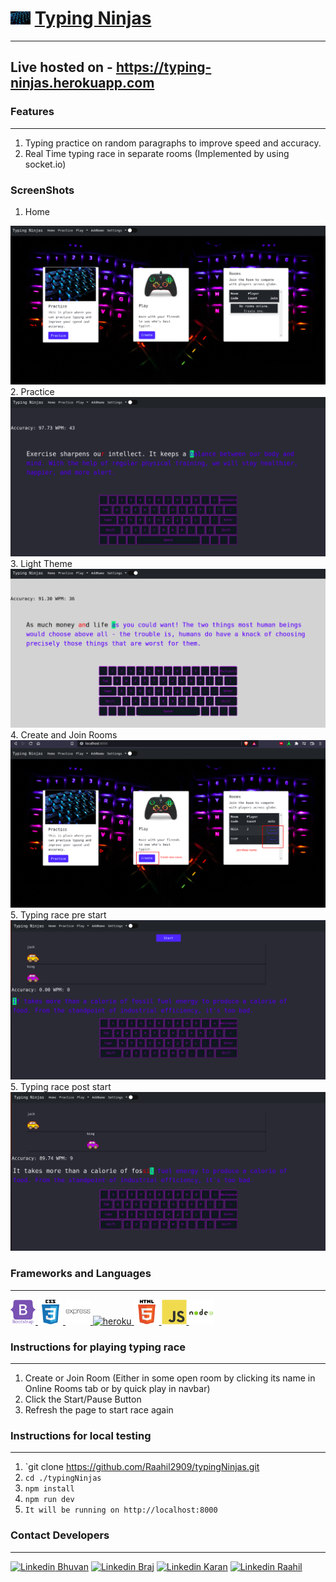#  <img src="./client/assets/favicon.ico" width="32" /> <a href="http://typing-ninjas.herokuapp.com/">Typing Ninjas</a>
---

## Live hosted on - https://typing-ninjas.herokuapp.com

### Features
---
1. Typing practice on random paragraphs to improve speed and accuracy.
1. Real Time typing race in separate rooms (Implemented by using socket.io)

### ScreenShots
1. Home
<img src="/client/assets/home.png">
2. Practice
<img src="/client/assets/practice.png">
3. Light Theme
<img src="/client/assets/themes.png">
4. Create and Join Rooms
<img src="/client/assets/create_join.png">
5. Typing race pre start
<img src="/client/assets/race_before_start.png">
5. Typing race post start
<img src="/client/assets/started_race.png">


### Frameworks and Languages
---
<p align="left"> <a href="https://getbootstrap.com" target="_blank"> <img src="https://raw.githubusercontent.com/devicons/devicon/master/icons/bootstrap/bootstrap-plain-wordmark.svg" alt="bootstrap" width="40" height="40"/> </a> <a href="https://www.w3schools.com/css/" target="_blank"> <img src="https://raw.githubusercontent.com/devicons/devicon/master/icons/css3/css3-original-wordmark.svg" alt="css3" width="40" height="40"/> </a> <a href="https://expressjs.com" target="_blank"> <img src="https://raw.githubusercontent.com/devicons/devicon/master/icons/express/express-original-wordmark.svg" alt="express" width="40" height="40"/> </a> <a href="https://heroku.com" target="_blank"> <img src="https://www.vectorlogo.zone/logos/heroku/heroku-icon.svg" alt="heroku" width="40" height="40"/> </a> <a href="https://www.w3.org/html/" target="_blank"> <img src="https://raw.githubusercontent.com/devicons/devicon/master/icons/html5/html5-original-wordmark.svg" alt="html5" width="40" height="40"/> </a> <a href="https://developer.mozilla.org/en-US/docs/Web/JavaScript" target="_blank"> <img src="https://raw.githubusercontent.com/devicons/devicon/master/icons/javascript/javascript-original.svg" alt="javascript" width="40" height="40"/> </a>  <a href="https://nodejs.org" target="_blank"> <img src="https://raw.githubusercontent.com/devicons/devicon/master/icons/nodejs/nodejs-original-wordmark.svg" alt="nodejs" width="40" height="40"/> </a>

### Instructions for playing typing race
---
1. Create or Join Room (Either in some open room by clicking its name in Online Rooms tab or by quick play in navbar)
1. Click the Start/Pause Button
1. Refresh the page to start race again

### Instructions for local testing
---
1. `git clone https://github.com/Raahil2909/typingNinjas.git
1. `cd ./typingNinjas`
1. `npm install`
1. `npm run dev`
1. `It will be running on http://localhost:8000`

### Contact Developers
---
[![Linkedin](https://i.stack.imgur.com/gVE0j.png) Bhuvan](https://www.linkedin.com/in/bhuvan1)
[![Linkedin](https://i.stack.imgur.com/gVE0j.png) Braj](https://www.linkedin.com/in/bnkalya1502/)
[![Linkedin](https://i.stack.imgur.com/gVE0j.png) Karan](https://www.linkedin.com/in/karansharma04/)
[![Linkedin](https://i.stack.imgur.com/gVE0j.png) Raahil](https://www.linkedin.com/in/raahilbadiani)